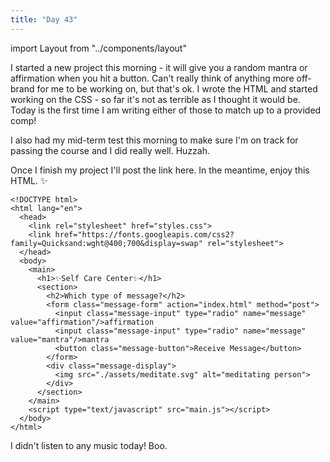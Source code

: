 ```yaml
---
title: "Day 43"
---
```

import Layout from "../components/layout"

<Layout>

I started a new project this morning - it will give you a random mantra or affirmation when you hit a button.
Can't really think of anything more off-brand for me to be working on, but that's ok. I wrote the HTML and started working
on the CSS - so far it's not as terrible as I thought it would be. Today is the first time I am writing either of those to
match up to a provided comp!

I also had my mid-term test this morning to make sure I'm on track for passing the course and I did really well. Huzzah.

Once I finish my project I'll post the link here. In the meantime, enjoy this HTML. ✨

```
<!DOCTYPE html>
<html lang="en">
  <head>
    <link rel="stylesheet" href="styles.css">
    <link href="https://fonts.googleapis.com/css2?family=Quicksand:wght@400;700&display=swap" rel="stylesheet">
  </head>
  <body>
    <main>
      <h1>✨Self Care Center✨</h1>
      <section>
        <h2>Which type of message?</h2>
        <form class="message-form" action="index.html" method="post">
          <input class="message-input" type="radio" name="message" value="affirmation"/>affirmation
          <input class="message-input" type="radio" name="message" value="mantra"/>mantra
          <button class="message-button">Receive Message</button>
        </form>
        <div class="message-display">
          <img src="./assets/meditate.svg" alt="meditating person">
        </div>
      </section>
    </main>
    <script type="text/javascript" src="main.js"></script>
  </body>
</html>
```

I didn't listen to any music today! Boo.


</Layout>
